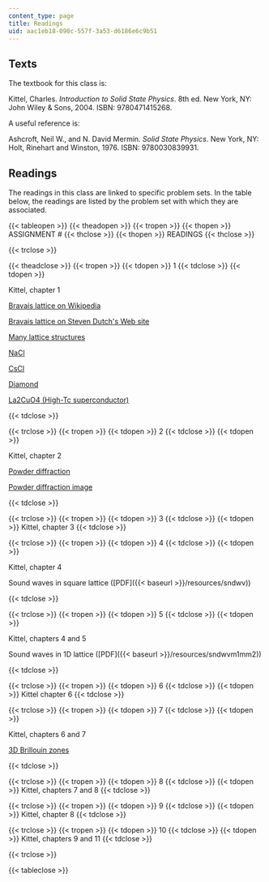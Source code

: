 ```yaml
---
content_type: page
title: Readings
uid: aac1eb18-090c-557f-3a53-d6186e6c9b51
---
```


Texts
-----

The textbook for this class is:

Kittel, Charles. _Introduction to Solid State Physics_. 8th ed. New York, NY: John Wiley & Sons, 2004. ISBN: 9780471415268.

A useful reference is:

Ashcroft, Neil W., and N. David Mermin. _Solid State Physics_. New York, NY: Holt, Rinehart and Winston, 1976. ISBN: 9780030839931.

Readings
--------

The readings in this class are linked to specific problem sets. In the table below, the readings are listed by the problem set with which they are associated.

{{< tableopen >}}
{{< theadopen >}}
{{< tropen >}}
{{< thopen >}}
ASSIGNMENT #
{{< thclose >}}
{{< thopen >}}
READINGS
{{< thclose >}}

{{< trclose >}}

{{< theadclose >}}
{{< tropen >}}
{{< tdopen >}}
1
{{< tdclose >}}
{{< tdopen >}}


Kittel, chapter 1

[Bravais lattice on Wikipedia](http://en.wikipedia.org/wiki/Bravais_lattice)

[Bravais lattice on Steven Dutch's Web site](https://stevedutch.net/symmetry/bravais.htm)

[Many lattice structures](http://departments.kings.edu/chemlab/animation/)

[NaCl](http://departments.kings.edu/chemlab/animation/nacl.html)

[CsCl](http://departments.kings.edu/chemlab/animation/cscl.html)

[Diamond](http://phycomp.technion.ac.il/~nika/diamond_structure.html)

[La2CuO4 (High-Tc superconductor)](https://www.researchgate.net/publication/223117789_On_High_Tc_Superconductivity_in_La2CuO4_Type_Compounds)


{{< tdclose >}}

{{< trclose >}}
{{< tropen >}}
{{< tdopen >}}
2
{{< tdclose >}}
{{< tdopen >}}


Kittel, chapter 2

[Powder diffraction](http://www.lks.physik.uni-erlangen.de/diffraction/pow_a.html)

[Powder diffraction image](http://www.esrf.eu/computing/scientific/FIT2D/FIT2D_INTRO/img15.gif)


{{< tdclose >}}

{{< trclose >}}
{{< tropen >}}
{{< tdopen >}}
3
{{< tdclose >}}
{{< tdopen >}}
Kittel, chapter 3
{{< tdclose >}}

{{< trclose >}}
{{< tropen >}}
{{< tdopen >}}
4
{{< tdclose >}}
{{< tdopen >}}


Kittel, chapter 4

Sound waves in square lattice ([PDF]({{< baseurl >}}/resources/sndwv))


{{< tdclose >}}

{{< trclose >}}
{{< tropen >}}
{{< tdopen >}}
5
{{< tdclose >}}
{{< tdopen >}}


Kittel, chapters 4 and 5

Sound waves in 1D lattice ([PDF]({{< baseurl >}}/resources/sndwvm1mm2))


{{< tdclose >}}

{{< trclose >}}
{{< tropen >}}
{{< tdopen >}}
6
{{< tdclose >}}
{{< tdopen >}}
Kittel chapter 6
{{< tdclose >}}

{{< trclose >}}
{{< tropen >}}
{{< tdopen >}}
7
{{< tdclose >}}
{{< tdopen >}}


Kittel, chapters 6 and 7

[3D Brillouin zones](http://phycomp.technion.ac.il/~nika/brillouin_zones.html)


{{< tdclose >}}

{{< trclose >}}
{{< tropen >}}
{{< tdopen >}}
8
{{< tdclose >}}
{{< tdopen >}}
Kittel, chapters 7 and 8
{{< tdclose >}}

{{< trclose >}}
{{< tropen >}}
{{< tdopen >}}
9
{{< tdclose >}}
{{< tdopen >}}
Kittel, chapter 8
{{< tdclose >}}

{{< trclose >}}
{{< tropen >}}
{{< tdopen >}}
10
{{< tdclose >}}
{{< tdopen >}}
Kittel, chapters 9 and 11
{{< tdclose >}}

{{< trclose >}}

{{< tableclose >}}